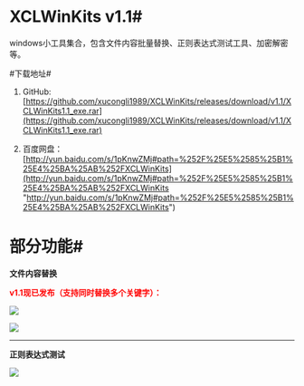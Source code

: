 # XCLWinKits v1.1#
windows小工具集合，包含文件内容批量替换、正则表达式测试工具、加密解密等。

#下载地址#

1. GitHub:[https://github.com/xucongli1989/XCLWinKits/releases/download/v1.1/XCLWinKits1.1_exe.rar](https://github.com/xucongli1989/XCLWinKits/releases/download/v1.1/XCLWinKits1.1_exe.rar)

1. 百度网盘：[http://yun.baidu.com/s/1pKnwZMj#path=%252F%25E5%2585%25B1%25E4%25BA%25AB%252FXCLWinKits](http://yun.baidu.com/s/1pKnwZMj#path=%252F%25E5%2585%25B1%25E4%25BA%25AB%252FXCLWinKits "http://yun.baidu.com/s/1pKnwZMj#path=%252F%25E5%2585%25B1%25E4%25BA%25AB%252FXCLWinKits")

# 部分功能#
**文件内容替换**

**<span style="color:#f00;">v1.1现已发布（支持同时替换多个关键字）：</span>**

![](https://raw.githubusercontent.com/xucongli1989/XCLWinKits/master/XCLWinKits/XCLWinKits/1.jpg)

![](https://raw.githubusercontent.com/xucongli1989/XCLWinKits/master/XCLWinKits/XCLWinKits/2.jpg)


----------


**正则表达式测试**

![](https://raw.githubusercontent.com/xucongli1989/XCLWinKits/master/XCLWinKits/XCLWinKits/regexTool1.jpg)